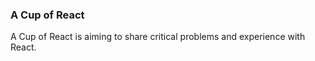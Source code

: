 ### A Cup of React
A Cup of React is aiming to share critical problems and experience with React.



